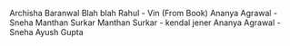
Archisha Baranwal
Blah blah
Rahul - Vin (From Book)
Ananya Agrawal - Sneha
Manthan Surkar
Manthan Surkar - kendal jener
Ananya Agrawal - Sneha
Ayush Gupta


